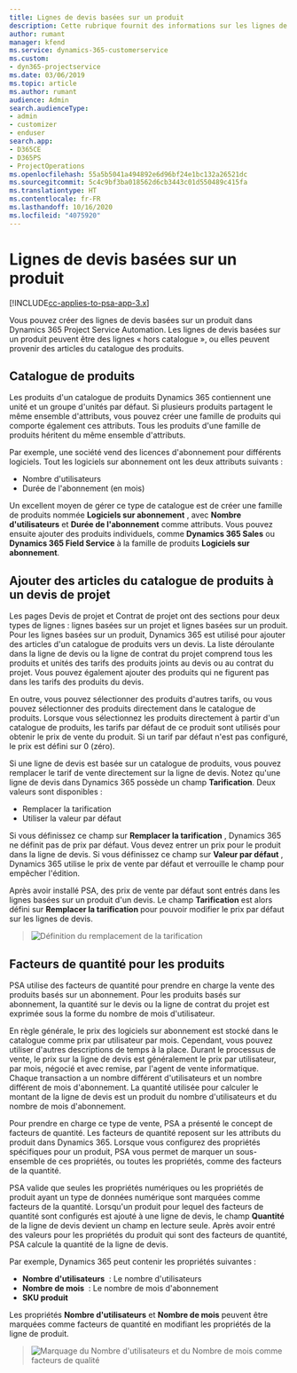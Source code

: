 ```yaml
---
title: Lignes de devis basées sur un produit
description: Cette rubrique fournit des informations sur les lignes de devis basées sur un produit.
author: rumant
manager: kfend
ms.service: dynamics-365-customerservice
ms.custom:
- dyn365-projectservice
ms.date: 03/06/2019
ms.topic: article
ms.author: rumant
audience: Admin
search.audienceType:
- admin
- customizer
- enduser
search.app:
- D365CE
- D365PS
- ProjectOperations
ms.openlocfilehash: 55a5b5041a494892e6d96bf24e1bc132a26521dc
ms.sourcegitcommit: 5c4c9bf3ba018562d6cb3443c01d550489c415fa
ms.translationtype: HT
ms.contentlocale: fr-FR
ms.lasthandoff: 10/16/2020
ms.locfileid: "4075920"
---
```

# <a name="product-based-quote-lines"></a>Lignes de devis basées sur un produit

[!INCLUDE[cc-applies-to-psa-app-3.x](../includes/cc-applies-to-psa-app-3x.md)]


Vous pouvez créer des lignes de devis basées sur un produit dans Dynamics 365 Project Service Automation. Les lignes de devis basées sur un produit peuvent être des lignes « hors catalogue », ou elles peuvent provenir des articles du catalogue des produits.

## <a name="product-catalog"></a>Catalogue de produits

Les produits d'un catalogue de produits Dynamics 365 contiennent une unité et un groupe d'unités par défaut. Si plusieurs produits partagent le même ensemble d'attributs, vous pouvez créer une famille de produits qui comporte également ces attributs. Tous les produits d'une famille de produits héritent du même ensemble d'attributs.

Par exemple, une société vend des licences d'abonnement pour différents logiciels. Tout les logiciels sur abonnement ont les deux attributs suivants :

- Nombre d'utilisateurs 
- Durée de l'abonnement (en mois)

Un excellent moyen de gérer ce type de catalogue est de créer une famille de produits nommée **Logiciels sur abonnement** , avec **Nombre d'utilisateurs** et **Durée de l'abonnement** comme attributs. Vous pouvez ensuite ajouter des produits individuels, comme **Dynamics 365 Sales** ou **Dynamics 365 Field Service** à la famille de produits **Logiciels sur abonnement**.

## <a name="adding-product-catalog-items-to-a-project-quote"></a>Ajouter des articles du catalogue de produits à un devis de projet

Les pages Devis de projet et Contrat de projet ont des sections pour deux types de lignes : lignes basées sur un projet et lignes basées sur un produit. Pour les lignes basées sur un produit, Dynamics 365 est utilisé pour ajouter des articles d'un catalogue de produits vers un devis. La liste déroulante dans la ligne de devis ou la ligne de contrat du projet comprend tous les produits et unités des tarifs des produits joints au devis ou au contrat du projet. Vous pouvez également ajouter des produits qui ne figurent pas dans les tarifs des produits du devis.

En outre, vous pouvez sélectionner des produits d'autres tarifs, ou vous pouvez sélectionner des produits directement dans le catalogue de produits. Lorsque vous sélectionnez les produits directement à partir d'un catalogue de produits, les tarifs par défaut de ce produit sont utilisés pour obtenir le prix de vente du produit. Si un tarif par défaut n'est pas configuré, le prix est défini sur 0 (zéro).

Si une ligne de devis est basée sur un catalogue de produits, vous pouvez remplacer le tarif de vente directement sur la ligne de devis. Notez qu'une ligne de devis dans Dynamics 365 possède un champ **Tarification**. Deux valeurs sont disponibles :

- Remplacer la tarification  
- Utiliser la valeur par défaut

Si vous définissez ce champ sur **Remplacer la tarification** , Dynamics 365 ne définit pas de prix par défaut. Vous devez entrer un prix pour le produit dans la ligne de devis. Si vous définissez ce champ sur **Valeur par défaut** , Dynamics 365 utilise le prix de vente par défaut et verrouille le champ pour empêcher l'édition.

Après avoir installé PSA, des prix de vente par défaut sont entrés dans les lignes basées sur un produit d'un devis. Le champ **Tarification** est alors défini sur **Remplacer la tarification** pour pouvoir modifier le prix par défaut sur les lignes de devis.

> ![Définition du remplacement de la tarification](media/basic-guide-10.png)
 
## <a name="quantity-factors-for-products"></a>Facteurs de quantité pour les produits

PSA utilise des facteurs de quantité pour prendre en charge la vente des produits basés sur un abonnement. Pour les produits basés sur abonnement, la quantité sur le devis ou la ligne de contrat du projet est exprimée sous la forme du nombre de mois d'utilisateur.

En règle générale, le prix des logiciels sur abonnement est stocké dans le catalogue comme prix par utilisateur par mois. Cependant, vous pouvez utiliser d'autres descriptions de temps à la place. Durant le processus de vente, le prix sur la ligne de devis est généralement le prix par utilisateur, par mois, négocié et avec remise, par l'agent de vente informatique. Chaque transaction a un nombre différent d'utilisateurs et un nombre différent de mois d'abonnement. La quantité utilisée pour calculer le montant de la ligne de devis est un produit du nombre d'utilisateurs et du nombre de mois d'abonnement.

Pour prendre en charge ce type de vente, PSA a présenté le concept de facteurs de quantité. Les facteurs de quantité reposent sur les attributs du produit dans Dynamics 365. Lorsque vous configurez des propriétés spécifiques pour un produit, PSA vous permet de marquer un sous-ensemble de ces propriétés, ou toutes les propriétés, comme des facteurs de la quantité.

PSA valide que seules les propriétés numériques ou les propriétés de produit ayant un type de données numérique sont marquées comme facteurs de la quantité. Lorsqu'un produit pour lequel des facteurs de quantité sont configurés est ajouté à une ligne de devis, le champ **Quantité** de la ligne de devis devient un champ en lecture seule. Après avoir entré des valeurs pour les propriétés du produit qui sont des facteurs de quantité, PSA calcule la quantité de la ligne de devis.

Par exemple, Dynamics 365 peut contenir les propriétés suivantes : 

- **Nombre d'utilisateurs**  : Le nombre d'utilisateurs 
- **Nombre de mois**  : Le nombre de mois d'abonnement
- **SKU produit** 

Les propriétés **Nombre d'utilisateurs** et **Nombre de mois** peuvent être marquées comme facteurs de quantité en modifiant les propriétés de la ligne de produit. 

> ![Marquage du Nombre d'utilisateurs et du Nombre de mois comme facteurs de qualité](media/basic-guide-11.png)
 
